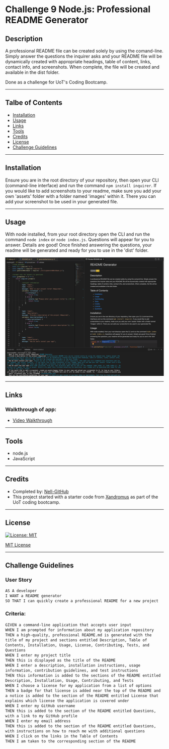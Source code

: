 # Challenge 9 Node.js: Professional README Generator

## Description
A professional README file can be created solely by using the comand-line. Simply answer the questions the inquirer asks and your README file will be dynamically created with appropriate headings, table of content, links, contact info, and screenshots. When complete, the file will be created and available in the dist folder.

Done as a challenge for UoT's Coding Bootcamp.
___

## Talbe of Contents
* [Installation](#installation)
* [Usage](#usage)
* [Links](#links)
* [Tools](#tools)
* [Credits](#credits)
* [License](#license)
* [Challenge Guidelines](#challenge-guidelines)
___

## Installation
Ensure you are in the root directory of your repository, then open your CLI (command-line interface) and run the command `npm install inquirer`. If you would like to add screenshots to your readme, make sure you add your own 'assets' folder with a folder named 'images' within it. There you can add your screenshot to be used in your generated file.
___

## Usage
With node installed, from your root directory open the CLI and run the command `node index` or `node index.js`. Questions will appear for you to answer. Details are good! Once finished answering the questions, your readme will be generated and ready for you to use in the 'dist' folder. 

![screenshotHere](/assets/images/ch9_screenshot.png)
___

## Links
### Walkthrough of app:
* [Video Walkthrough](https://drive.google.com/file/d/12UUQiW5R8N_M742hD0YfdQfvb3A-T_B7/view)
___

## Tools
* node.js
* JavaScript
___

## Credits
* Completed by: [Nell-GitHub](https://github.com/ShannonNell)
* This project started with a starter code from [Xandromus](https://github.com/coding-boot-camp/potential-enigma) as part of the UoT coding bootcamp.
___

## License
[![License: MIT](https://img.shields.io/badge/License-MIT-yellow.svg)](https://opensource.org/licenses/MIT)

[MIT License](https://choosealicense.com/licenses/mit/)    
___

## Challenge Guidelines
### User Story
```
AS A developer
I WANT a README generator
SO THAT I can quickly create a professional README for a new project
```

### Criteria: 
```
GIVEN a command-line application that accepts user input
WHEN I am prompted for information about my application repository
THEN a high-quality, professional README.md is generated with the title of my project and sections entitled Description, Table of Contents, Installation, Usage, License, Contributing, Tests, and Questions
WHEN I enter my project title
THEN this is displayed as the title of the README
WHEN I enter a description, installation instructions, usage information, contribution guidelines, and test instructions
THEN this information is added to the sections of the README entitled Description, Installation, Usage, Contributing, and Tests
WHEN I choose a license for my application from a list of options
THEN a badge for that license is added near the top of the README and a notice is added to the section of the README entitled License that explains which license the application is covered under
WHEN I enter my GitHub username
THEN this is added to the section of the README entitled Questions, with a link to my GitHub profile
WHEN I enter my email address
THEN this is added to the section of the README entitled Questions, with instructions on how to reach me with additional questions
WHEN I click on the links in the Table of Contents
THEN I am taken to the corresponding section of the README
```